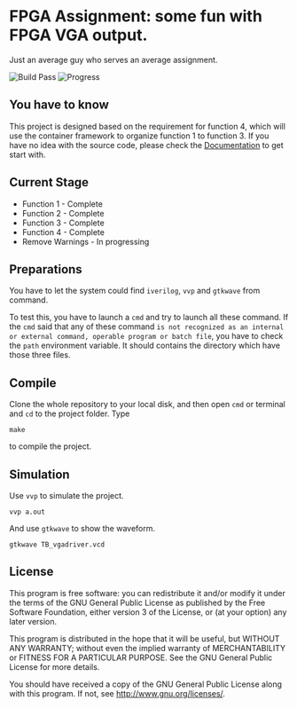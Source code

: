 # FPGA Assignment: some fun with FPGA VGA output.

Just an average guy who serves an average assignment.

![Build Pass](https://img.shields.io/badge/build-success-brightgreen.svg)  ![Progress](http://progressed.io/bar/95?title=Progress)

## You have to know

This project is designed based on the requirement for function 4, which will use the container framework to organize function 1 to function 3. If you have no idea with the source code, please check the [Documentation](doc/Home.md) to get start with.

## Current Stage

 * Function 1 - Complete
 * Function 2 - Complete
 * Function 3 - Complete
 * Function 4 - Complete
 * Remove Warnings - In progressing

## Preparations

You have to let the system could find `iverilog`, `vvp` and `gtkwave` from command.

To test this, you have to launch a `cmd` and try to launch all these command. If the `cmd` said that any of these command `is not recognized as an internal or external command, operable program or batch file`, you have to check the `path` environment variable. It should contains the directory which have those three files.

## Compile

Clone the whole repository to your local disk, and then open `cmd` or terminal and `cd` to the project folder. Type

	make

to compile the project.

## Simulation

Use `vvp` to simulate the project.

	vvp a.out

And use `gtkwave` to show the waveform.

	gtkwave TB_vgadriver.vcd

## License

This program is free software: you can redistribute it and/or modify
it under the terms of the GNU General Public License as published by
the Free Software Foundation, either version 3 of the License, or
(at your option) any later version.

This program is distributed in the hope that it will be useful,
but WITHOUT ANY WARRANTY; without even the implied warranty of
MERCHANTABILITY or FITNESS FOR A PARTICULAR PURPOSE.  See the
GNU General Public License for more details.

You should have received a copy of the GNU General Public License
along with this program.  If not, see <http://www.gnu.org/licenses/>.